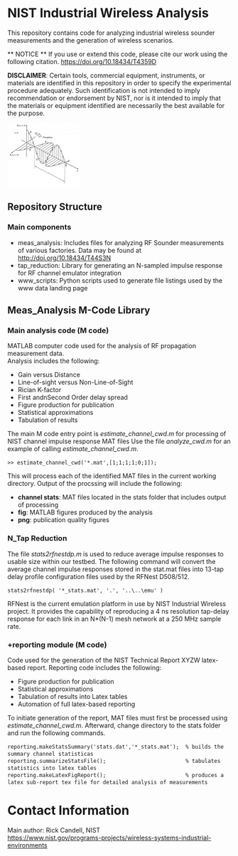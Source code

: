# NIST Industrial Wireless Analysis
This repository contains code for analyzing industrial wireless sounder measurements
and the generation of wireless scenarios.

** NOTICE **
If you use or extend this code, please cite our work using the following citation.
https://doi.org/10.18434/T4359D

**DISCLAIMER**: Certain tools, commercial equipment, instruments, or materials are identified in this repository in order to specify the experimental procedure adequately.  Such identification is not intended to imply recommendation or endorsement by NIST, nor is it intended to imply that the materials or equipment identified are necessarily the best available for the purpose.

![EM Wave](images/EMwave.jpg) 

## Repository Structure
### Main components
* meas_analysis:    Includes files for analyzing RF Sounder measurements of various factories. 
  Data may be found at http://doi.org/10.18434/T44S3N
* tap_reduction:    Library for generating an N-sampled impulse response for RF channel emulator integration
* www_scripts:      Python scripts used to generate file listings used by the www data landing page

## Meas_Analysis M-Code Library

### Main analysis code (M code)
MATLAB computer code used for the analysis of RF propagation measurement data.  
Analysis includes the following:
* Gain versus Distance
* Line-of-sight versus Non-Line-of-Sight
* Rician K-factor
* First andnSecond Order delay spread
* Figure production for publication
* Statistical approximations
* Tabulation of results

The main M code entry point is *estimate_channel_cwd.m* for processing of NIST channel impulse response MAT files
Use the file *analyze_cwd.m* for an example of calling *estimate_channel_cwd.m*.  
```
>> estimate_channel_cwd('*.mat',[1;1;1;1;0;1]);
```
This will process each of the identified MAT files in the current working directory.  Output of the procssing will 
include the following:
* **channel stats**: MAT files located in the stats folder that includes output of processing
* **fig**:  MATLAB figures produced by the analysis
* **png**:  publication quality figures

### N_Tap Reduction
The file *stats2rfnestdp.m* is used to reduce average impulse responses to usable size within our testbed.
The following command will convert the average channel impulse responses stored in the stat.mat files into
13-tap delay profile configuration files used by the RFNest D508/512. 
```
stats2rfnestdp( '*_stats.mat', '.', '..\..\emu' )
```
RFNest is the current emulation platform in use by NIST Industrial Wireless project.  It provides the capability
of reproducing a 4 ns resolution tap-delay response for each link in an N\*(N-1) mesh network at a 250 MHz sample rate.


### +reporting module (M code)
Code used for the generation of the NIST Technical Report XYZW latex-based report. Reporting code includes the following:
* Figure production for publication
* Statistical approximations
* Tabulation of results into Latex tables
* Automation of full latex-based reporting

To initiate generation of the report, MAT files must first be processed using *estimate_channel_cwd.m*.  Afterward, change 
directory to the stats folder and run the following commands.
```
reporting.makeStatsSummary('stats.dat','*_stats.mat');  % builds the summary channel statisticas
reporting.summarizeStatsFile();                         % tabulates statistics into latex tables
reporting.makeLatexFigReport();                         % produces a latex sub-report tex file for detailed analysis of measurements
```


# Contact Information
Main author: Rick Candell, NIST <br>
https://www.nist.gov/programs-projects/wireless-systems-industrial-environments



